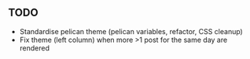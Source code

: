 ## TODO

- Standardise pelican theme (pelican variables, refactor, CSS cleanup)
- Fix theme (left column) when more >1 post for the same day are rendered
